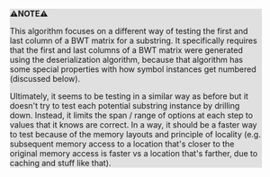 <div style="margin:2em; background-color: #e0e0e0;">

<strong>⚠️NOTE️️️⚠️</strong>

This algorithm focuses on a different way of testing the first and last column of a BWT matrix for a substring. It specifically requires that the first and last columns of a BWT matrix were generated using the deserialization algorithm, because that algorithm has some special properties with how symbol instances get numbered (discussed below).

Ultimately, it seems to be testing in a similar way as before but it doesn't try to test each potential substring instance by drilling down. Instead, it limits the span / range of options at each step to values that it knows are correct. In a way, it should be a faster way to test because of the memory layouts and principle of locality (e.g. subsequent memory access to a location that's closer to the original memory access is faster vs a location that's farther, due to caching and stuff like that).
</div>


